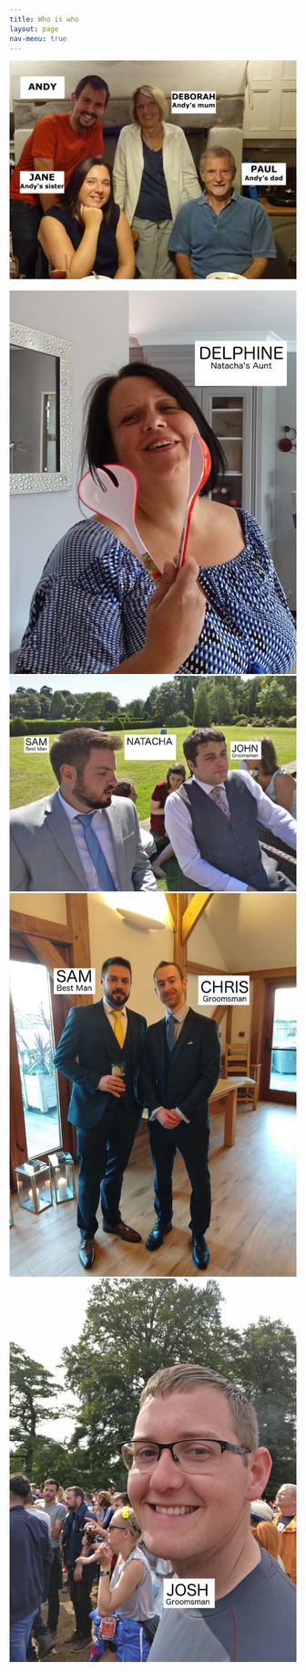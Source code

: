 ```yaml
---
title: Who is who
layout: page
nav-menu: true
---
```


<!-- Main -->
<div id="main" class="alt">

<div class="box alt">
	<div class="row 50% uniform">
		<div class="4u"><span class="image fit"><img src="assets/images/family.jpg" alt="" /></span></div>
		<div class="4u"><span class="image fit"><img src="assets/images/family_2.jpg" alt="" /></span></div>
		<div class="4u$"><span class="image fit"><img src="assets/images/delphine.png" alt="" /></span></div>
		<!-- Break -->
		<div class="4u"><span class="image fit"><img src="assets/images/sam_john.png" alt="" /></span></div>
		<div class="4u"><span class="image fit"><img src="assets/images/sam_chris.png" alt="" /></span></div>
		<div class="4u$"><span class="image fit"><img src="assets/images/josh.png" alt="" /></span></div>
		<!-- Break -->
		<div class="4u"><span class="image fit"><img src="assets/images/pic08.jpg" alt="" /></span></div>
		<div class="4u"><span class="image fit"><img src="assets/images/pic08.jpg" alt="" /></span></div>
		<div class="4u$"><span class="image fit"><img src="assets/images/pic08.jpg" alt="" /></span></div>
	</div>
</div>
</div>

